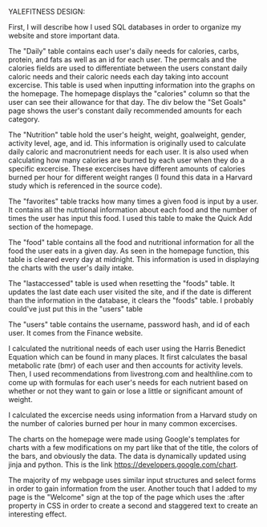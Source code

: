 YALEFITNESS DESIGN:

First, I will describe how I used SQL databases in order to organize my website and store important data.

The "Daily" table contains each user's daily needs for calories, carbs, protein, and fats as well as an id for each user. The permcals and the calories fields
are used to differentiate between the users constant daily caloric needs and their caloric needs each day taking into account excercise. This table is used when
inputting information into the graphs on the homepage. The homepage displays the "calories" column so that the user can see their allowance for that day. The
div below the "Set Goals" page shows the user's constant daily recommended amounts for each category.

The "Nutrition" table hold the user's height, weight, goalweight, gender, activity level, age, and id. This information is originally used to calculate daily
caloric and macronutrient needs for each user. It is also used when calculating how many calories are burned by each user when they do a specific excercise.
These excercises have different amounts of calories burned per hour for different weight ranges (I found this data in a Harvard study which is
referenced in the source code).

The "favorites" table tracks how many times a given food is input by a user. It contains all the nutrtional information about each food and the number of times
the user has input this food. I used this table to make the Quick Add section of the homepage.

The "food" table contains all the food and nutritional information for all the food the user eats in a given day. As seen in the homepage function, this table
is cleared every day at midnight. This information is used in displaying the charts with the user's daily intake.

The "lastaccessed" table is used when resetting the "foods" table. It updates the last date each user visited the site, and if the date is different than the
information in the database, it clears the "foods" table. I probably could've just put this in the "users" table

The "users" table contains the username, password hash, and id of each user. It comes from the Finance website.

I calculated the nutritional needs of each user using the Harris Benedict Equation which can be found in many places. It first calculates the basal metabolic
rate (bmr) of each user and then accounts for activity levels. Then, I used recommendations from livestrong.com and healthline.com to come up with formulas
for each user's needs for each nutrient based on whether or not they want to gain or lose a little or significant amount of weight.

I calculated the excercise needs using information from a Harvard study on the number of calories burned per hour in many common excercises.

The charts on the homepage were made using Google's templates for charts with a few modifications on my part like that of the title, the colors of the bars, and
obviously the data. The data is dynamically updated using jinja and python. This is the link https://developers.google.com/chart.

The majority of my webpage uses similar input structures and select forms in order to gain information from the user. Another touch that I added to my page
is the "Welcome" sign at the top of the page which uses the :after property in CSS in order to create a second and staggered text to create an interesting effect.